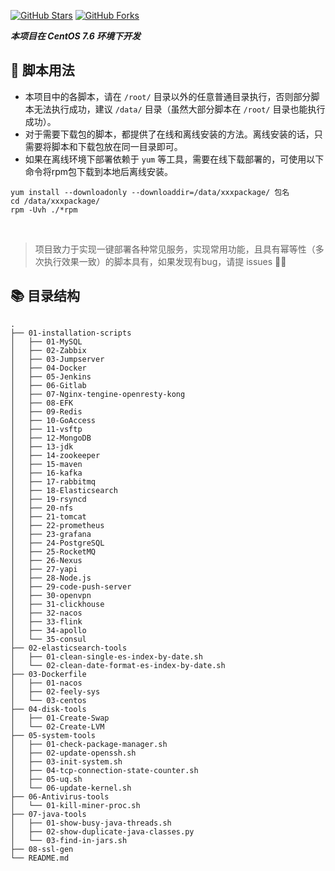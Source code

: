[![GitHub Stars](https://img.shields.io/github/stars/zhegeshijiehuiyouai/RoadToDevOps)](https://github.com/zhegeshijiehuiyouai/RoadToDevOps/stargazers)
[![GitHub Forks](https://img.shields.io/github/forks/zhegeshijiehuiyouai/RoadToDevOps)](https://github.com/zhegeshijiehuiyouai/RoadToDevOps/fork)

***本项目在 CentOS 7.6 环境下开发***  

## 🔧 脚本用法
- 本项目中的各脚本，请在 `/root/` 目录以外的任意普通目录执行，否则部分脚本无法执行成功，建议 `/data/` 目录（虽然大部分脚本在 `/root/` 目录也能执行成功）。  
- 对于需要下载包的脚本，都提供了在线和离线安装的方法。离线安装的话，只需要将脚本和下载包放在同一目录即可。  
- 如果在离线环境下部署依赖于 `yum` 等工具，需要在线下载部署的，可使用以下命令将rpm包下载到本地后离线安装。  
```shell
yum install --downloadonly --downloaddir=/data/xxxpackage/ 包名  
cd /data/xxxpackage/
rpm -Uvh ./*rpm
```
</br>

> 项目致力于实现一键部署各种常见服务，实现常用功能，且具有幂等性（多次执行效果一致）的脚本具有，如果发现有bug，请提 issues 🙋‍♂️

## 📚 目录结构
```shell
.
├── 01-installation-scripts
│   ├── 01-MySQL
│   ├── 02-Zabbix
│   ├── 03-Jumpserver
│   ├── 04-Docker
│   ├── 05-Jenkins
│   ├── 06-Gitlab
│   ├── 07-Nginx-tengine-openresty-kong
│   ├── 08-EFK
│   ├── 09-Redis
│   ├── 10-GoAccess
│   ├── 11-vsftp
│   ├── 12-MongoDB
│   ├── 13-jdk
│   ├── 14-zookeeper
│   ├── 15-maven
│   ├── 16-kafka
│   ├── 17-rabbitmq
│   ├── 18-Elasticsearch
│   ├── 19-rsyncd
│   ├── 20-nfs
│   ├── 21-tomcat
│   ├── 22-prometheus
│   ├── 23-grafana
│   ├── 24-PostgreSQL
│   ├── 25-RocketMQ
│   ├── 26-Nexus
│   ├── 27-yapi
│   ├── 28-Node.js
│   ├── 29-code-push-server
│   ├── 30-openvpn
│   ├── 31-clickhouse
│   ├── 32-nacos
│   ├── 33-flink
│   ├── 34-apollo
│   └── 35-consul
├── 02-elasticsearch-tools
│   ├── 01-clean-single-es-index-by-date.sh
│   └── 02-clean-date-format-es-index-by-date.sh
├── 03-Dockerfile
│   ├── 01-nacos
│   ├── 02-feely-sys
│   └── 03-centos
├── 04-disk-tools
│   ├── 01-Create-Swap
│   └── 02-Create-LVM
├── 05-system-tools
│   ├── 01-check-package-manager.sh
│   ├── 02-update-openssh.sh
│   ├── 03-init-system.sh
│   ├── 04-tcp-connection-state-counter.sh
│   ├── 05-uq.sh
│   └── 06-update-kernel.sh
├── 06-Antivirus-tools
│   └── 01-kill-miner-proc.sh
├── 07-java-tools
│   ├── 01-show-busy-java-threads.sh
│   ├── 02-show-duplicate-java-classes.py
│   └── 03-find-in-jars.sh
├── 08-ssl-gen
└── README.md

```

